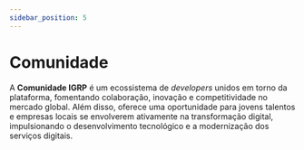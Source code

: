 ```yaml
---
sidebar_position: 5
---
```


# Comunidade

A **Comunidade IGRP** é um ecossistema de _developers_ unidos em torno da plataforma, fomentando colaboração, inovação e competitividade no mercado global. Além disso, oferece uma oportunidade para jovens talentos e empresas locais se envolverem ativamente na transformação digital, impulsionando o desenvolvimento tecnológico e a modernização dos serviços digitais.
